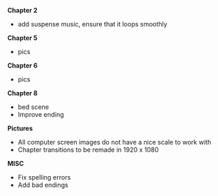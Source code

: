 **Chapter 2**
 - add suspense music, ensure that it loops smoothly

**Chapter 5**
 - pics

**Chapter 6**
 - pics

**Chapter 8**
 - bed scene
 - Improve ending

**Pictures**
 - All computer screen images do not have a nice scale to work with
 - Chapter transitions to be remade in 1920 x 1080

**MISC**
 - Fix spelling errors
 - Add bad endings
